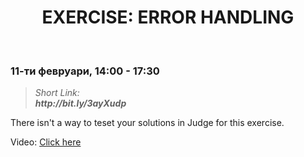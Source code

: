 <h1 align="center">EXERCISE: ERROR HANDLING</h1>
    <br>

<h3>11-ти февруари, 14:00 - 17:30</h3>

<blockquote>
    <i>
        Short Link: <br> 
        <b>
            http://bit.ly/3ayXudp
        </b> 
    </i>
</blockquote>

<p>There isn't a way to teset your solutions in Judge for this exercise.</p>

<p>
   Video: <a href="https://www.youtube.com/watch?v=P6lWUPFItbo&feature=emb_title">Click here</a> 
</p>
